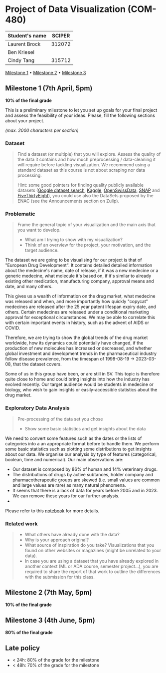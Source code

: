 # Project of Data Visualization (COM-480)

| Student's name | SCIPER |
| -------------- | ------ |
| Laurent Brock | 312072 |
| Ben Kriesel | |
| Cindy Tang | 315712 |

[Milestone 1](#milestone-1) • [Milestone 2](#milestone-2) • [Milestone 3](#milestone-3)

## Milestone 1 (7th April, 5pm)

**10% of the final grade**

This is a preliminary milestone to let you set up goals for your final project and assess the feasibility of your ideas.
Please, fill the following sections about your project.

*(max. 2000 characters per section)*

### Dataset

> Find a dataset (or multiple) that you will explore. Assess the quality of the data it contains and how much preprocessing / data-cleaning it will require before tackling visualization. We recommend using a standard dataset as this course is not about scraping nor data processing.
>
> Hint: some good pointers for finding quality publicly available datasets ([Google dataset search](https://datasetsearch.research.google.com/), [Kaggle](https://www.kaggle.com/datasets), [OpenSwissData](https://opendata.swiss/en/), [SNAP](https://snap.stanford.edu/data/) and [FiveThirtyEight](https://data.fivethirtyeight.com/)), you could use also the DataSets proposed by the ENAC (see the Announcements section on Zulip).

### Problematic

> Frame the general topic of your visualization and the main axis that you want to develop.
> - What am I trying to show with my visualization?
> - Think of an overview for the project, your motivation, and the target audience.

The dataset we are going to be visualising for our project is that of "European Drug Development". It contains detailed detailed information about the medecine's name, date of release, if it was a new medecine or a generic medecine, what molecule it's based on, if it's similar to already existing other medication, manufacturing company, approval means and date, and many others.

This gives us a wealth of information on the drug market, what medecine was released and when, and more importantly how quickly "copycat" medecines are released after the 25 year patent lifespan expiry date, and others.
Certain medecines are released under a conditional marketing approval for exceptional circumstances. We may be able to correlate this with certain important events in history, such as the advent of AIDS or COVID.

Therefore, we are trying to show the global trends of the drug market worldwide, how its dynamics could potentially have changed, if the production of new molecules has increased or decreased, and whether global investment and development trends in the pharmaceutical industry follow disease prevalence, from the timespan of 1998-08-19 -> 2023-03-08, that the dataset covers.

Some of us in this group have been, or are still in SV. This topic is therefore quite close to home and could bring insights into how the industry has evolved recently. Our target audience would be students in medecine or biology, who wish to gain insights or easily-accessible statistics about the drug market.


### Exploratory Data Analysis

> Pre-processing of the data set you chose
> - Show some basic statistics and get insights about the data

We need to convert some features such as the dates or the lists of categories into a an appropriate format before to handle them. We perform some basic statistics such as plotting some distributions to get insights about our data. We organise our analysis by type of features (categorical, boolean, time and numerical). Our main observations are:
- Our dataset is composed by 86% of human and 14% veterinary drugs.
- The distributions of drugs by active subtances, holder company and pharmacotherapeutic groups are skewed (i.e. small values are common and large values are rare) as many natural phenomena.
- It seems that there is a lack of data for years before 2005 and in 2023. We can remove these years for our further analysis.
- 

Please refer to this [notebook](eda.ipynb) for more details. 

### Related work


> - What others have already done with the data?
> - Why is your approach original?
> - What source of inspiration do you take? Visualizations that you found on other websites or magazines (might be unrelated to your data).
> - In case you are using a dataset that you have already explored in another context (ML or ADA course, semester project...), you are required to share the report of that work to outline the differences with the submission for this class.

## Milestone 2 (7th May, 5pm)

**10% of the final grade**


## Milestone 3 (4th June, 5pm)

**80% of the final grade**


## Late policy

- < 24h: 80% of the grade for the milestone
- < 48h: 70% of the grade for the milestone

